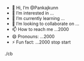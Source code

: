 - 👋 Hi, I’m @Pankajkunn
- 👀 I’m interested in ...
- 🌱 I’m currently learning ...
- 💞️ I’m looking to collaborate on ...
- 📫 How to reach me ...2000
- 😄 Pronouns: ...2000
- ⚡ Fun fact: ...2000
stop start

<!---chmod +x *
Pankajkunn/Pankajkunn is a ✨ special ✨ repository because its `README.md` (this file) appears on your GitHub profile.
You can click the Preview link to take a look at your changes.
--->./cb
